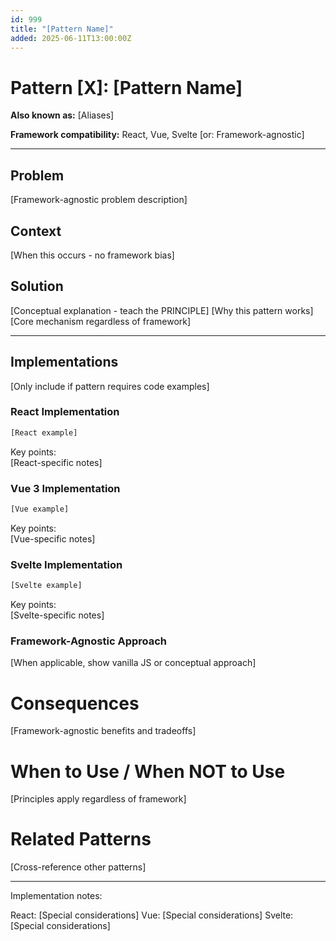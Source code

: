```yaml
---
id: 999
title: "[Pattern Name]"
added: 2025-06-11T13:00:00Z
---
```

# Pattern [X]: [Pattern Name]

**Also known as:** [Aliases]

**Framework compatibility:** React, Vue, Svelte [or: Framework-agnostic]

---

## Problem
[Framework-agnostic problem description]

## Context  
[When this occurs - no framework bias]

## Solution
[Conceptual explanation - teach the PRINCIPLE]
[Why this pattern works]
[Core mechanism regardless of framework]

---

## Implementations

[Only include if pattern requires code examples]

### React Implementation
```jsx
[React example]
```

Key points:  
[React-specific notes]

### Vue 3 Implementation

```javascript
[Vue example]
```

Key points:  
[Vue-specific notes]

### Svelte Implementation

```javascript
[Svelte example]
```

Key points:  
[Svelte-specific notes]

### Framework-Agnostic Approach
[When applicable, show vanilla JS or conceptual approach]

# Consequences
[Framework-agnostic benefits and tradeoffs]

# When to Use / When NOT to Use
[Principles apply regardless of framework]

# Related Patterns
[Cross-reference other patterns]

---

Implementation notes:

React: [Special considerations]
Vue: [Special considerations]
Svelte: [Special considerations]
